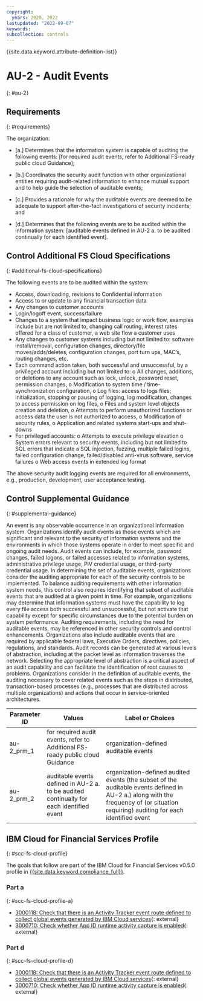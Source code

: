 ```yaml
---
copyright:
  years: 2020, 2022
lastupdated: "2022-09-07"
keywords: 
subcollection: controls
---
```



{{site.data.keyword.attribute-definition-list}}


# AU-2 - Audit Events
{: #au-2}

## Requirements
{: #requirements}

The organization:

- \[a.\] Determines that the information system is capable of auditing the following events: [for required audit events, refer to Additional FS-ready public cloud Guidance];

- \[b.\] Coordinates the security audit function with other organizational entities requiring audit-related information to enhance mutual support and to help guide the selection of auditable events;

- \[c.\] Provides a rationale for why the auditable events are deemed to be adequate to support after-the-fact investigations of security incidents; and

- \[d.\] Determines that the following events are to be audited within the information system: [auditable events defined in AU-2 a. to be audited continually for each identified event].

## Control Additional FS Cloud Specifications
{: #additional-fs-cloud-specifications}

The following events are to be audited within the system:
- Access, downloading, revisions to Confidential information
- Access to or update to any financial transaction data
- Any changes to customer accounts
- Login/logoff event, success/failure
- Changes to a system that impact business logic or work flow, examples include but are not limited to, changing call routing, interest rates offered for a class of customer, a web site flow a customer uses
- Any changes to customer systems including but not limited to: software install/removal, configuration changes, directory/file moves/adds/deletes, configuration changes, port turn ups, MAC’s, routing changes, etc.
- Each command action taken, both successful and unsuccessful, by a privileged account including but not limited to:
     o All changes, additions, or deletions to any account such as lock, unlock, password reset, permission changes,
     o Modification to system time / time-synchronization configuration,
     o Log files: access to logs files; initialization, stopping or pausing of logging, log modification, changes to access permission on log files,
     o Files and system level objects creation and deletion,
     o Attempts to perform unauthorized functions or access data the user is not authorized to access,
     o Modification of security rules,
     o Application and related systems start-ups and shut-downs
- For privileged accounts:
     o Attempts to execute privilege elevation
     o System errors relevant to security events, including but not limited to SQL errors that indicate a SQL injection, fuzzing, multiple failed logins, failed configuration change, failed/disabled anti-virus software, service failures
     o Web access events in extended log format

The above security audit logging events are required for all environments, e.g., production, development, user acceptance testing.

## Control Supplemental Guidance
{: #supplemental-guidance}

An event is any observable occurrence in an organizational information system. Organizations identify audit events as those events which are significant and relevant to the security of information systems and the environments in which those systems operate in order to meet specific and ongoing audit needs. Audit events can include, for example, password changes, failed logons, or failed accesses related to information systems, administrative privilege usage, PIV credential usage, or third-party credential usage. In determining the set of auditable events, organizations consider the auditing appropriate for each of the security controls to be implemented. To balance auditing requirements with other information system needs, this control also requires identifying that subset of auditable events that are audited at a given point in time. For example, organizations may determine that information systems must have the capability to log every file access both successful and unsuccessful, but not activate that capability except for specific circumstances due to the potential burden on system performance. Auditing requirements, including the need for auditable events, may be referenced in other security controls and control enhancements. Organizations also include auditable events that are required by applicable federal laws, Executive Orders, directives, policies, regulations, and standards. Audit records can be generated at various levels of abstraction, including at the packet level as information traverses the network. Selecting the appropriate level of abstraction is a critical aspect of an audit capability and can facilitate the identification of root causes to problems. Organizations consider in the definition of auditable events, the auditing necessary to cover related events such as the steps in distributed, transaction-based processes (e.g., processes that are distributed across multiple organizations) and actions that occur in service-oriented architectures.

| Parameter ID | Values | Label or Choices |
|---|---|---|
| au-2_prm_1 | for required audit events, refer to Additional FS-ready public cloud Guidance | organization-defined auditable events |
| au-2_prm_2 | auditable events defined in AU-2 a. to be audited continually for each identified event | organization-defined audited events (the subset of the auditable events defined in AU-2 a.) along with the frequency of (or situation requiring) auditing for each identified event |


## IBM Cloud for Financial Services Profile
{: #scc-fs-cloud-profile}

The goals that follow are part of the IBM Cloud for Financial Services v0.5.0 profile in [{{site.data.keyword.compliance_full}}](/docs/security-compliance?topic=security-compliance-getting-started).

### Part a
{: #scc-fs-cloud-profile-a}

- [3000118: Check that there is an Activity Tracker event route defined to collect global events generated by IBM Cloud services](https://cloud.ibm.com/security-compliance/goals/3000118?page=profile&profile_id=2799&profile_type=1&profile_name=IBM%20Cloud%20for%20Financial%20Services%20v0.5.0){: external}
- [3000710: Check whether App ID runtime activity capture is enabled](https://cloud.ibm.com/security-compliance/goals/3000710?page=profile&profile_id=2799&profile_type=1&profile_name=IBM%20Cloud%20for%20Financial%20Services%20v0.5.0){: external}

### Part d
{: #scc-fs-cloud-profile-d}

- [3000118: Check that there is an Activity Tracker event route defined to collect global events generated by IBM Cloud services](https://cloud.ibm.com/security-compliance/goals/3000118?page=profile&profile_id=2799&profile_type=1&profile_name=IBM%20Cloud%20for%20Financial%20Services%20v0.5.0){: external}
- [3000710: Check whether App ID runtime activity capture is enabled](https://cloud.ibm.com/security-compliance/goals/3000710?page=profile&profile_id=2799&profile_type=1&profile_name=IBM%20Cloud%20for%20Financial%20Services%20v0.5.0){: external}
